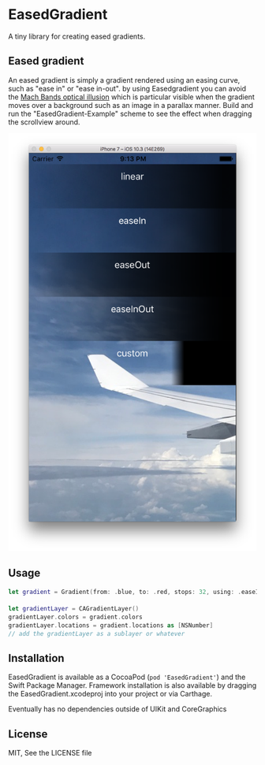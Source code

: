 # EasedGradient

A tiny library for creating eased gradients.

## Eased gradient

An eased gradient is simply a gradient rendered using an easing curve, such as "ease in" or "ease in-out". by using Easedgradient you can avoid the [Mach Bands optical illusion](https://en.wikipedia.org/wiki/Mach_bands) which is particular visible when the gradient moves over a background such as an image in a parallax manner. Build and run the "EasedGradient-Example" scheme to see the effect when dragging the scrollview around.

![screenshot](https://github.com/js/EasedGradient/raw/master/EasedGradient-Example/screenshot.png)

## Usage

```swift
let gradient = Gradient(from: .blue, to: .red, stops: 32, using: .easeInOut)

let gradientLayer = CAGradientLayer()
gradientLayer.colors = gradient.colors
gradientLayer.locations = gradient.locations as [NSNumber]
// add the gradientLayer as a sublayer or whatever
```

## Installation

EasedGradient is available as a CocoaPod (`pod 'EasedGradient'`) and the Swift Package Manager. Framework installation is also available by dragging the EasedGradient.xcodeproj into your project or via Carthage.

Eventually has no dependencies outside of UIKit and CoreGraphics

## License

MIT, See the LICENSE file

